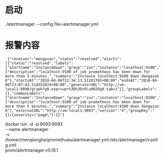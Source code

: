 
# 启动
./alertmanager --config.file=alertmanager.yml


# 报警内容
```
 {"receiver":"mengyuan","status":"resolved","alerts":[{"status":"resolved","labels":{"alertname":"InstanceDown","group":"zus","instance":"localhost:9100","job":"prometheus","severity":"page"},"annotations":{"description":"localhost:9100 of job prometheus has been down for more than 5 minutes.","summary":"Instance localhost:9100 down dangqian  0"},"startsAt":"2018-04-06T22:34:13.51281763+08:00","endsAt":"2018-04-06T23:07:43.514552824+08:00","generatorURL":"http://vm-local1:9090/graph?g0.expr=up+%3D%3D+0\u0026g0.tab=1"}],"groupLabels":{},"commonLabels":{"alertname":"InstanceDown","group":"zus","instance":"localhost:9100","job":"prometheus","severity":"page"},"commonAnnotations":{"description":"localhost:9100 of job prometheus has been down for more than 5 minutes.","summary":"Instance localhost:9100 down dangqian  0"},"externalURL":"http://vm-local1:9093","version":"4","groupKey":"{}/{severity=\"page\"}:{}"}
```




docker run -d -p 9093:9093 \
--name alertmanager \
-v /home/chenqionghe/promethues/alertmanager.yml:/etc/alertmanager/config.yml \
prom/alertmanager:v0.16.1
